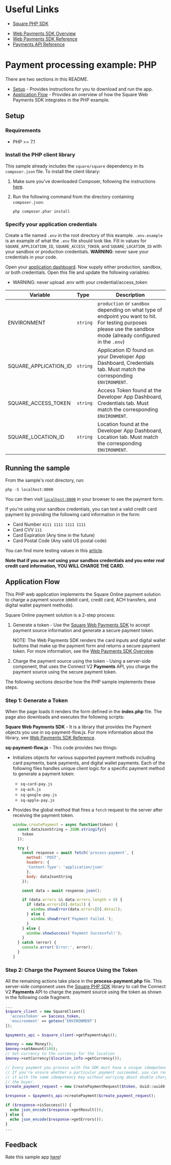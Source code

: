 # Useful Links

* [Square PHP SDK](https://developer.squareup.com/docs/sdks/php)
- [Web Payments SDK Overview](https://developer.squareup.com/docs/web-payments/overview)
- [Web Payments SDK Reference](https://developer.squareup.com/reference/sdks/web/payments)
- [Payments API Reference](https://developer.squareup.com/reference/square/payments-api)

# Payment processing example: PHP

There are two sections in this README.

- [Setup](#setup) - Provides instructions for you to download and run the app.
- [Application Flow](#application-flow) - Provides an overview of how the Square Web Payments SDK integrates in the PHP example.

## Setup

### Requirements

* PHP >= 7.1

### Install the PHP client library

This sample already includes the `square/square` dependency in its `composer.json`
file. To install the client library:

1. Make sure you've downloaded Composer, following the instructions
[here](https://getcomposer.org/download/).

2. Run the following command from the directory containing `composer.json`:

    ```
    php composer.phar install
    ```

### Specify your application credentials

Create a file named `.env` in the root directory of this example. `.env.example` is an example of what the `.env` file should look like. Fill in values for `SQUARE_APPLICATION_ID`, `SQUARE_ACCESS_TOKEN`, and `SQUARE_LOCATION_ID` with your sandbox or production credentials.
   <b>WARNING</b>: never save your credentials in your code.


Open your [application dashboard](https://developer.squareup.com/apps). Now supply either production, sandbox, or both credentials. Open this file and update the following variables:
* WARNING: never upload .env with your credential/access_token

| Variable               |  Type    |   Description   |
|------------------------|:---------|-----------------|
| ENVIRONMENT            | `string` | `production` or `sandbox` depending on what type of endpoint you want to hit. For testing purposes please use the sandbox mode (already configured in the `.env`)   |
| SQUARE_APPLICATION_ID  | `string` | Application ID found on your Developer App Dashboard, Credentials tab. Must match the corresponding `ENVIRONMENT`.  |
| SQUARE_ACCESS_TOKEN    | `string` | Access Token found at the Developer App Dashboard, Credentials tab. Must match the corresponding `ENVIRONMENT`.  |
| SQUARE_LOCATION_ID     | `string` | Location found at the Developer App Dashboard, Location tab. Must match the corresponding `ENVIRONMENT`. |


## Running the sample

From the sample's root directory, run:

    php -S localhost:8000

You can then visit [`localhost:8000`](http://localhost:8000) in your browser to see the payment form.

If you're using your sandbox credentials, you can test a valid credit card
payment by providing the following card information in the form:

* Card Number `4111 1111 1111 1111`
* Card CVV `111`
* Card Expiration (Any time in the future)
* Card Postal Code (Any valid US postal code)

You can find more testing values in this [article](https://developer.squareup.com/docs/testing/test-values).

**Note that if you are _not_ using your sandbox credentials and you enter _real_
credit card information, YOU WILL CHARGE THE CARD.**

## Application Flow

This PHP web application implements the Square Online payment solution to charge a payment source (debit card, credit card, ACH transfers, and digital wallet payment methods).

Square Online payment solution is a 2-step process:

1. Generate a token - Use the [Square Web Payments SDK](https://developer.squareup.com/reference/sdks/web/payments) to accept payment source information and generate a secure payment token.

   NOTE: The Web Payments SDK renders the card inputs and digital wallet buttons that make up the payment form and returns a secure payment token. For more information, see the [Web Payments SDK Overview](https://developer.squareup.com/docs/web-payments/overview).

2. Charge the payment source using the token - Using a server-side component, that uses the Connect V2
   **Payments** API, you charge the payment source using the secure payment token.

The following sections describe how the PHP sample implements these steps.

### Step 1: Generate a Token

When the page loads it renders the form defined in the **index.php** file. The page also downloads and executes the following scripts:

**Square Web Payments SDK** - It is a library that provides the Payment objects you use in sq-payment-flow.js. For more information about the library, see [Web Payments SDK Reference](https://developer.squareup.com/reference/sdks/web/payments).

**sq-payment-flow.js** - This code provides two things:

- Initializes objects for various supported payment methods including card payments, bank payments, and digital wallet payments. Each of the following files handles unique client logic for a specific payment method to generate a payment token:

  - `sq-card-pay.js`
  - `sq-ach.js`
  - `sq-google-pay.js`
  - `sq-apple-pay.js`

- Provides the global method that fires a `fetch` request to the server after receiving the payment token.
  ```javascript
  window.createPayment = async function(token) {
    const dataJsonString = JSON.stringify({
      token
    });

    try {
      const response = await fetch('process-payment', {
        method: 'POST',
        headers: {
        'Content-Type': 'application/json'
        },
        body: dataJsonString
      });

      const data = await response.json();

      if (data.errors && data.errors.length > 0) {
        if (data.errors[0].detail) {
          window.showError(data.errors[0].detail);
        } else {
          window.showError('Payment Failed.');
        }
      } else {
        window.showSuccess('Payment Successful!');
      }
    } catch (error) {
      console.error('Error:', error);
    }
  }
  ```

### Step 2: Charge the Payment Source Using the Token

All the remaining actions take place in the **process-payment.php** file. This server-side component uses the [Square PHP SDK](https://developer.squareup.com/docs/sdks/php) library to call the Connect V2 **Payments** API to charge the payment source using the token as shown in the following code fragment. 
```php
...
$square_client = new SquareClient([
  'accessToken' => $access_token,  
  'environment' => getenv('ENVIRONMENT')
]);

$payments_api = $square_client->getPaymentsApi();

$money = new Money();
$money->setAmount(100);
// Set currency to the currency for the location
$money->setCurrency($location_info->getCurrency());

// Every payment you process with the SDK must have a unique idempotency key.
// If you're unsure whether a particular payment succeeded, you can reattempt
// it with the same idempotency key without worrying about double charging
// the buyer.
$create_payment_request = new CreatePaymentRequest($token, Uuid::uuid4(), $money);

$response = $payments_api->createPayment($create_payment_request);

if ($response->isSuccess()) {
  echo json_encode($response->getResult());
} else {
  echo json_encode($response->getErrors());
}
...
```

## Feedback
Rate this sample app [here](https://delighted.com/t/Z1xmKSqy)!